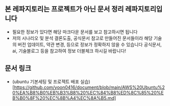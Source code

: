 ## 본 레파지토리는 프로젝트가 아닌 문서 정리 레파지토리입니다
- 필요한 정보가 있다면 해당 마크다운 문서를 보고 참고하시면 됩니다
- 저의 시나리오 및 분석 결론도출, 공식문서 참고로 만들어진 문서들이라 해당 기술의 버전 업데이트, 약관 변경, 등으로 정보가 정확하지 않을 수 있습니다 공식문서, ai, 기술블로그 등을 참고하여 정보 더블체크 하시길 바랍니다!

## 문서 링크
- (ubuntu 기본세팅 및 프로젝트 배포 실습)[https://github.com/yoon0416/document/blob/main/AWS%20Ubuntu%20%EA%B8%B0%EB%B3%B8%20%EC%84%B8%ED%8C%85%20%EB%B0%8F%20%EC%8B%A4%EC%8A%B5.md]
